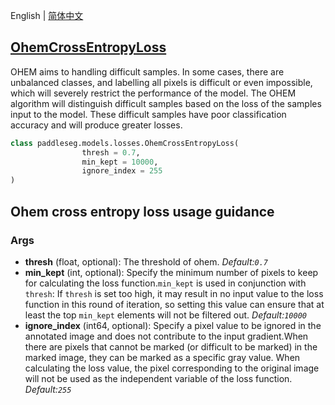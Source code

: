 English | [简体中文](OhemCrossEntropyLoss_cn.md)
## [OhemCrossEntropyLoss](../../../paddleseg/models/losses/ohem_cross_entropy_loss.py)

OHEM aims to handling difficult samples. In some cases, there are unbalanced classes, and labelling all pixels is difficult or even impossible, which will severely restrict the performance of the model. The OHEM algorithm will distinguish difficult samples based on the loss of the samples input to the model. These difficult samples have poor classification accuracy and will produce greater losses.

```python
class paddleseg.models.losses.OhemCrossEntropyLoss(
                thresh = 0.7,
                min_kept = 10000,
                ignore_index = 255
)
```

## Ohem cross entropy loss usage guidance

### Args
* **thresh** (float, optional): The threshold of ohem. *Default:``0.7``*
* **min_kept** (int, optional): Specify the minimum number of pixels to keep for calculating the loss function.``min_kept`` is used in conjunction with ``thresh``: If ``thresh`` is set too high, it may result in no input value to the loss function in this round of iteration, so setting this value can ensure that at least the top ``min_kept`` elements will not be filtered out. *Default:``10000``*
* **ignore_index** (int64, optional): Specify a pixel value to be ignored in the annotated image
            and does not contribute to the input gradient.When there are pixels that cannot be marked (or difficult to be marked) in the marked image, they can be marked as a specific gray value. When calculating the loss value, the pixel corresponding to the original image will not be used as the independent variable of the loss function. *Default:``255``*
